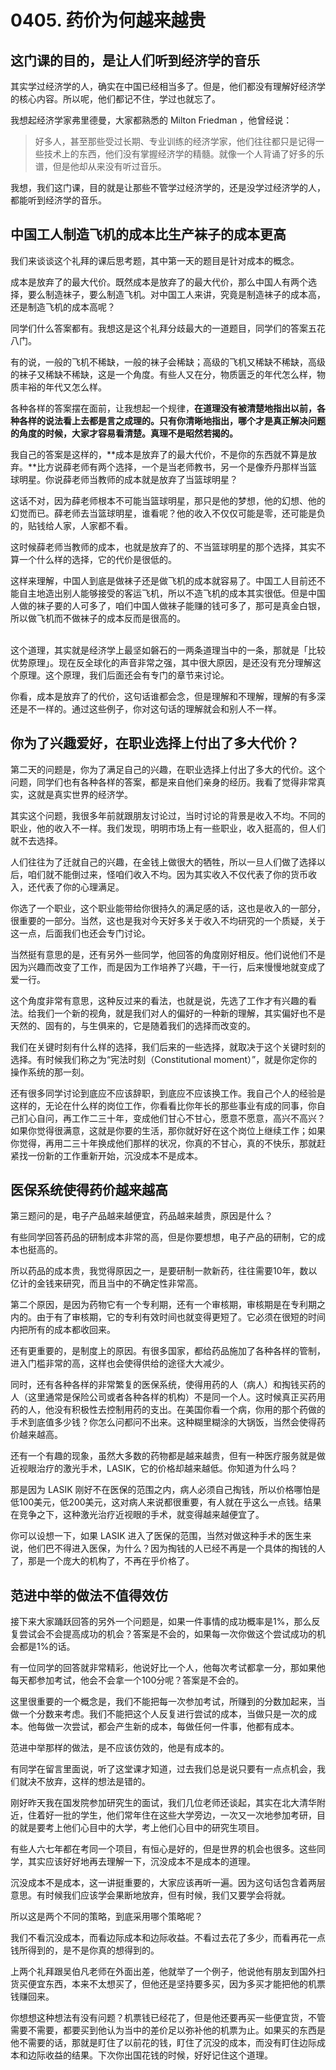 # 0405. 药价为何越来越贵
## 这门课的目的，是让人们听到经济学的音乐
其实学过经济学的人，确实在中国已经相当多了。但是，他们都没有理解好经济学的核心内容。所以呢，他们都记不住，学过也就忘了。

我想起经济学家弗里德曼，大家都熟悉的 Milton Friedman ，他曾经说：
> 好多人，甚至那些受过长期、专业训练的经济学家，他们往往都只是记得一些技术上的东西，他们没有掌握经济学的精髓。就像一个人背诵了好多的乐谱，但是他却从来没有听过音乐。

我想，我们这门课，目的就是让那些不管学过经济学的，还是没学过经济学的人，都能听到经济学的音乐。
## 中国工人制造飞机的成本比生产袜子的成本更高
我们来谈谈这个礼拜的课后思考题，其中第一天的题目是针对成本的概念。

成本是放弃了的最大代价。既然成本是放弃了的最大代价，那么中国人有两个选择，要么制造袜子，要么制造飞机。对中国工人来讲，究竟是制造袜子的成本高，还是制造飞机的成本高呢？

同学们什么答案都有。我想这是这个礼拜分歧最大的一道题目，同学们的答案五花八门。

有的说，一般的飞机不稀缺，一般的袜子会稀缺；高级的飞机又稀缺不稀缺，高级的袜子又稀缺不稀缺，这是一个角度。有些人又在分，物质匮乏的年代怎么样，物质丰裕的年代又怎么样。

各种各样的答案摆在面前，让我想起一个规律，**在道理没有被清楚地指出以前，各种各样的说法看上去都是言之成理的。只有你清晰地指出，哪个才是真正解决问题的角度的时候，大家才容易看清楚。真理不是昭然若揭的。**

我自己的答案是这样的，**成本是放弃了的最大代价，不是你的东西就不算是放弃。**比方说薛老师有两个选择，一个是当老师教书，另一个是像乔丹那样当篮球明星。你说薛老师当教师的成本就是放弃了当篮球明星？

这话不对，因为薛老师根本不可能当篮球明星，那只是他的梦想，他的幻想、他的幻觉而已。薛老师去当篮球明星，谁看呢？他的收入不仅仅可能是零，还可能是负的，贴钱给人家，人家都不看。

这时候薛老师当教师的成本，也就是放弃了的、不当篮球明星的那个选择，其实不算一个什么样的选择，它的代价是很低的。

这样来理解，中国人到底是做袜子还是做飞机的成本就容易了。中国工人目前还不能自主地造出别人能够接受的客运飞机，所以不造飞机的成本其实很低。但是中国人做的袜子要的人可多了，咱们中国人做袜子能赚的钱可多了，那可是真金白银，所以做飞机而不做袜子的成本反而是很高的。

<br>这个道理，其实就是经济学上最坚如磐石的一两条道理当中的一条，那就是「比较优势原理」。现在反全球化的声音非常之强，其中很大原因，是还没有充分理解这个原理。这个原理，我们后面还会有专门的章节来讨论。

你看，成本是放弃了的代价，这句话谁都会念，但是理解和不理解，理解的有多深还是不一样的。通过这些例子，你对这句话的理解就会和别人不一样。
## 你为了兴趣爱好，在职业选择上付出了多大代价？
第二天的问题是，你为了满足自己的兴趣，在职业选择上付出了多大的代价。这个问题，同学们也有各种各样的答案，都是来自他们亲身的经历。我看了觉得非常真实，这就是真实世界的经济学。

其实这个问题，我很多年前就跟朋友讨论过，当时讨论的背景是收入不均。不同的职业，他的收入不一样。我们发现，明明市场上有一些职业，收入挺高的，但人们就不去选择。

人们往往为了迁就自己的兴趣，在金钱上做很大的牺牲，所以一旦人们做了选择以后，咱们就不能倒过来，怪咱们收入不均。因为其实收入不仅代表了你的货币收入，还代表了你的心理满足。

你选了一个职业，这个职业能带给你很持久的满足感的话，这也是收入的一部分，很重要的一部分。当然，这也是我对今天好多关于收入不均研究的一个质疑，关于这一点，后面我们也还会专门讨论。

当然挺有意思的是，还有另外一些同学，他回答的角度刚好相反。他们说他们不是因为兴趣而改变了工作，而是因为工作培养了兴趣，干一行，后来慢慢地就变成了爱一行。

这个角度非常有意思，这种反过来的看法，也就是说，先选了工作才有兴趣的看法。给我们一个新的视角，就是我们对人的偏好的一种新的理解，其实偏好也不是天然的、固有的，与生俱来的，它是随着我们的选择而改变的。

我们在关键时刻有什么样的选择，我们后来的一些选择，就取决于这个关键时刻的选择。有时候我们称之为“宪法时刻（Constitutional moment）”，就是你定你的操作系统的那一刻。

还有很多同学讨论到底应不应该辞职，到底应不应该换工作。我自己个人的经验是这样的，无论在什么样的岗位工作，你看看比你年长的那些事业有成的同事，你自己扪心自问，再工作二三十年，变成他们甘心不甘心，愿意不愿意，高兴不高兴？<br>如果你觉得很满意，这就是你要的生活，那你就好好在这个岗位上继续工作；如果你觉得，再用二三十年换成他们那样的状况，你真的不甘心，真的不快乐，那就赶紧找一份新的工作重新开始，沉没成本不是成本。
## 医保系统使得药价越来越高
第三题问的是，电子产品越来越便宜，药品越来越贵，原因是什么？

有些同学回答药品的研制成本非常的高，但是你要想想，电子产品的研制，它的成本也挺高的。

所以药品的成本贵，我觉得原因之一，是要研制一款新药，往往需要10年，数以亿计的金钱来研究，而且当中的不确定性非常高。

第二个原因，是因为药物它有一个专利期，还有一个审核期，审核期是在专利期之内的。由于有了审核期，它的专利有效时间也就变得更短了。它必须在很短的时间内把所有的成本都收回来。

还有更重要的，是制度上的原因。有很多国家，都给药品施加了各种各样的管制，进入门槛非常的高，这样也会使得供给的途径大大减少。

同时，还有各种各样的非常繁复的医保系统，使得用药的人（病人）和掏钱买药的人（这里通常是保险公司或者各种各样的机构）不是同一个人。这时候真正买药用药的人，他没有积极性去控制用药的支出。在美国你看一个病，你用的那个药做的手术到底值多少钱？你怎么问都问不出来。这种糊里糊涂的大锅饭，当然会使得药价越来越高。

还有一个有趣的现象，虽然大多数的药物都是越来越贵，但有一种医疗服务就是做近视眼治疗的激光手术，LASIK，它的价格却越来越低。你知道为什么吗？

那是因为 LASIK 刚好不在医保的范围之内，病人必须自己掏钱，所以价格哪怕是低100美元，低200美元，这对病人来说都很重要，有人就在乎这么一点钱。结果在竞争之下，这种激光治疗近视眼的手术，就变得越来越便宜了。

你可以设想一下，如果 LASIK 进入了医保的范围，当然对做这种手术的医生来说，他们巴不得进入医保，为什么？因为掏钱的人已经不再是一个具体的掏钱的人了，那是一个庞大的机构了，不再在乎价格了。
## 范进中举的做法不值得效仿
接下来大家踊跃回答的另外一个问题是，如果一件事情的成功概率是1%，那么反复尝试会不会提高成功的机会？答案是不会的，如果每一次你做这个尝试成功的机会都是1%的话。

有一位同学的回答就非常精彩，他说好比一个人，他每次考试都拿一分，那如果他每天都参加考试，他会不会拿一个100分呢？答案是不会的。

这里很重要的一个概念是，我们不能把每一次参加考试，所赚到的分数加起来，当做一个分数来考虑。我们不能把这个人反复进行尝试的成本，当做只是一次的成本。他每做一次尝试，都会产生新的成本，每做任何一件事，他都有成本。

范进中举那样的做法，是不应该仿效的，他是有成本的。

有同学在留言里面说，听了这堂课才知道，过去我们总是说只要有一点点机会，我们就决不放弃，这样的想法是错的。

刚好昨天我在国发院参加研究生的面试，我们几位老师还谈起，其实在北大清华附近，住着好一批的学生，他们常年住在这些大学旁边，一次又一次地参加考研，目的就是要考上他们心目中的大学，考上他们心目中的研究生项目。

有些人六七年都在考同一个项目，有恒心是好的，但是世界的机会也很多。这些同学，其实应该好好地再去理解一下，沉没成本不是成本的道理。

沉没成本不是成本，这一讲挺重要的，大家应该再听一遍。因为这句话包含着两层意思。有时候我们应该学会果断地放弃，但有时候，我们又要学会将就。

所以这是两个不同的策略，到底采用哪个策略呢？

我们不看沉没成本，而看边际成本和边际收益。不看过去花了多少，而看再花一点钱所得到的，是不是你真的想得到的。

上两个礼拜跟吴伯凡老师在外面出差，他就举了一个例子，他说他有朋友到国外扫货买便宜东西，本来不太想买了，但他还是坚持要多买，因为多买才能把他的机票钱赚回来。

你想想这种想法有没有问题？机票钱已经花了，但是他还要再买一些便宜货，不管需要不需要，都要买到他认为当中的差价足以弥补他的机票为止。如果买的东西是他不需要的话，那就是盯住了以前花的钱，盯住了沉没的成本，而没有盯住边际成本和边际收益的结果。下次你出国花钱的时候，好好记住这个道理。
